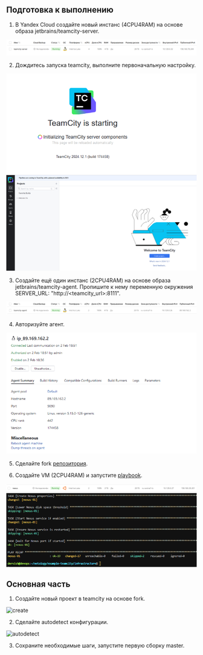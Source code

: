 ## Подготовка к выполнению

1. В Yandex Cloud создайте новый инстанс (4CPU4RAM) на основе образа jetbrains/teamcity-server.

![server](./task1/server.png)

2. Дождитесь запуска teamcity, выполните первоначальную настройку.

![install](./task1/install.png)
![setup](./task1/setup.png)

3. Создайте ещё один инстанс (2CPU4RAM) на основе образа jetbrains/teamcity-agent. Пропишите к нему переменную окружения SERVER_URL: "http://<teamcity_url>:8111".

![agent](./task1/agent.png)

4. Авторизуйте агент.

![auth](./task1/auth.png)

5. Сделайте fork [репозитория](https://github.com/aragastmatb/example-teamcity).

6. Создайте VM (2CPU4RAM) и запустите [playbook](./infrastructure/site.yml).

![nexus](./task1/nexus.png)
![play](./task1/play.png)

## Основная часть

1. Создайте новый проект в teamcity на основе fork.

![create](./task2/create.png)

2. Сделайте autodetect конфигурации.

![autodetect](./task2/autodetect.png)

3. Сохраните необходимые шаги, запустите первую сборку master.